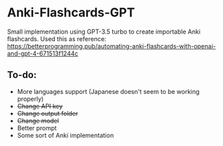 # Anki-Flashcards-GPT
Small implementation using GPT-3.5 turbo to create importable Anki flashcards.
Used this as reference: https://betterprogramming.pub/automating-anki-flashcards-with-openai-and-gpt-4-671513f1244c

## To-do:
- More languages support (Japanese doesn't seem to be working properly)
- ~~Change API key~~
- ~~Change output folder~~
- ~~Change model~~
- Better prompt
- Some sort of Anki implementation
